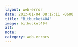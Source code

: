 ```yaml
---
layout: web-error
date: 2012-01-04 08:15:11 -0600
title: "Bitbucket404"
image: bitbucket404
alt: 
note: 
category: web-errors
---
```

